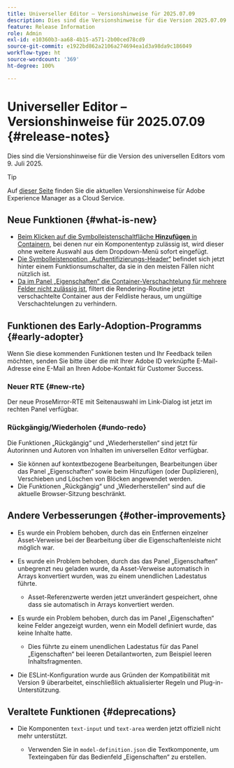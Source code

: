 ```yaml
---
title: Universeller Editor – Versionshinweise für 2025.07.09
description: Dies sind die Versionshinweise für die Version 2025.07.09 des universellen Editors.
feature: Release Information
role: Admin
exl-id: e10360b3-aa68-4b15-a571-2b00ced78cd9
source-git-commit: e1922bd862a2106a274694ea1d3a98da9c186049
workflow-type: ht
source-wordcount: '369'
ht-degree: 100%

---
```


# Universeller Editor – Versionshinweise für 2025.07.09 {#release-notes}

Dies sind die Versionshinweise für die Version des universellen Editors vom 9. Juli 2025.

>[!TIP]
>
>Auf [dieser Seite](/help/release-notes/release-notes-cloud/release-notes-current.md) finden Sie die aktuellen Versionshinweise für Adobe Experience Manager as a Cloud Service.

## Neue Funktionen {#what-is-new}

* [Beim Klicken auf die Symbolleistenschaltfläche **Hinzufügen** in Containern](/help/sites-cloud/authoring/universal-editor/authoring.md#adding-components), bei denen nur ein Komponententyp zulässig ist, wird dieser ohne weitere Auswahl aus dem Dropdown-Menü sofort eingefügt.
* [Die Symbolleistenoption „Authentifizierungs-Header“](/help/sites-cloud/authoring/universal-editor/navigation.md#autentication-settings) befindet sich jetzt hinter einem Funktionsumschalter, da sie in den meisten Fällen nicht nützlich ist.
* [Da im Panel „Eigenschaften“ die Container-Verschachtelung für mehrere Felder nicht zulässig ist](/help/implementing/universal-editor/field-types.md#fields), filtert die Rendering-Routine jetzt verschachtelte Container aus der Feldliste heraus, um ungültige Verschachtelungen zu verhindern.

## Funktionen des Early-Adoption-Programms {#early-adopter}

Wenn Sie diese kommenden Funktionen testen und Ihr Feedback teilen möchten, senden Sie bitte über die mit Ihrer Adobe ID verknüpfte E-Mail-Adresse eine E-Mail an Ihren Adobe-Kontakt für Customer Success.

### Neuer RTE {#new-rte}

Der neue ProseMirror-RTE mit Seitenauswahl im Link-Dialog ist jetzt im rechten Panel verfügbar.

### Rückgängig/Wiederholen {#undo-redo}

Die Funktionen „Rückgängig“ und „Wiederherstellen“ sind jetzt für Autorinnen und Autoren von Inhalten im universellen Editor verfügbar.

* Sie können auf kontextbezogene Bearbeitungen, Bearbeitungen über das Panel „Eigenschaften“ sowie beim Hinzufügen (oder Duplizieren), Verschieben und Löschen von Blöcken angewendet werden.
* Die Funktionen „Rückgängig“ und „Wiederherstellen“ sind auf die aktuelle Browser-Sitzung beschränkt.

## Andere Verbesserungen {#other-improvements}

* Es wurde ein Problem behoben, durch das ein Entfernen einzelner Asset-Verweise bei der Bearbeitung über die Eigenschaftenleiste nicht möglich war.
* Es wurde ein Problem behoben, durch das das Panel „Eigenschaften“ unbegrenzt neu geladen wurde, da Asset-Verweise automatisch in Arrays konvertiert wurden, was zu einem unendlichen Ladestatus führte.

   * Asset-Referenzwerte werden jetzt unverändert gespeichert, ohne dass sie automatisch in Arrays konvertiert werden.

* Es wurde ein Problem behoben, durch das im Panel „Eigenschaften“ keine Felder angezeigt wurden, wenn ein Modell definiert wurde, das keine Inhalte hatte.

   * Dies führte zu einem unendlichen Ladestatus für das Panel „Eigenschaften“ bei leeren Detailantworten, zum Beispiel leeren Inhaltsfragmenten.

* Die ESLint-Konfiguration wurde aus Gründen der Kompatibilität mit Version 9 überarbeitet, einschließlich aktualisierter Regeln und Plug-in-Unterstützung.

## Veraltete Funktionen {#deprecations}

* Die Komponenten `text-input` und `text-area` werden jetzt offiziell nicht mehr unterstützt.

   * Verwenden Sie in `model-definition.json` die Textkomponente, um Texteingaben für das Bedienfeld „Eigenschaften“ zu erstellen.
